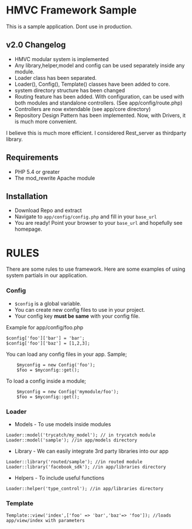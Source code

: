 # HMVC Framework Sample

This is a sample application. Dont use in production.

## v2.0 Changelog

* HMVC modular system is implemented
* Any library,helper,model and config can be used separately inside any module.
* Loader class has been separated.
* Loader(), Config(), Template() classes have been added to core.
* system directory structure has been changed
* Routing feature has been added. With configuration, can be used with both modules and standalone controllers. (See app/config/route.php)
* Controllers are now extendable (see app/core directory)
* Repository Design Pattern has been implemented. Now, with Drivers, it is much more convenient.

I believe this is much more efficient. I considered Rest_server as thirdparty library.

## Requirements

* PHP 5.4 or greater
* The mod_rewrite Apache module

## Installation

* Download Repo and extract
* Navigate to `app/config/config.php` and fill in your `base_url`
* You are ready! Point your browser to your `base_url` and hopefully see homepage.


# RULES

There are some rules to use framework. Here are some examples of using system partials in our application.

### Config

* ```$config``` is a global variable.
* You can create new config files to use in your project.
* Your config key **must be same** with your config file.

Example for app/config/foo.php
```
$config['foo']['bar'] = 'bar';
$config['foo']['baz'] = [1,2,3];
```

You can load any config files in your app. Sample;
```
    $myconfig = new Config('foo');
    $foo = $myconfig::get();

```
To load a config inside a module;
```
    $myconfig = new Config('mymodule/foo');
    $foo = $myconfig::get();
```

### Loader

* Models - To use models inside modules
```
Loader::model('trycatch/my_model'); // in trycatch module
Loader::model('sample'); //in app/models directory
```

* Library - We can easily integrate 3rd party libraries into our app
```
Loader::library('routed/sample'); //in routed module
Loader::library('facebook_sdk'); //in app/libraries directory
```


* Helpers - To include useful functions
```
Loader::helper('type_control'); //in app/libraries directory
```

### Template

```
Template::view('index',['foo' => 'bar','baz'=> 'foo']); //loads app/view/index with parameters
```

